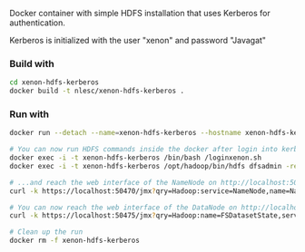 Docker container with simple HDFS installation that uses Kerberos for authentication.

Kerberos is initialized with the user "xenon" and password "Javagat"

### Build with

```bash
cd xenon-hdfs-kerberos
docker build -t nlesc/xenon-hdfs-kerberos .
```

### Run with

```bash
docker run --detach --name=xenon-hdfs-kerberos --hostname xenon-hdfs-kerberos -p 8020:8020 -p 50010:50010 -p50470:50470 -p 50475:50475 nlesc/xenon-hdfs-kerberos

# You can now run HDFS commands inside the docker after login into kerberos...
docker exec -i -t xenon-hdfs-kerberos /bin/bash /loginxenon.sh
docker exec -i -t xenon-hdfs-kerberos /opt/hadoop/bin/hdfs dfsadmin -report

# ...and reach the web interface of the NameNode on http://localhost:50470 
curl -k https://localhost:50470/jmx?qry=Hadoop:service=NameNode,name=NameNodeInfo

# You can now reach the web interface of the DataNode on http://localhost:50475
curl -k https://localhost:50475/jmx?qry=Hadoop:name=FSDatasetState,service=DataNode

# Clean up the run
docker rm -f xenon-hdfs-kerberos
```
